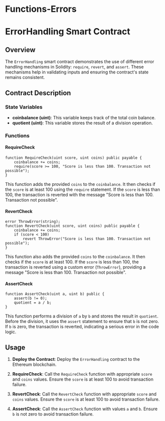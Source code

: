 # Functions-Errors

# ErrorHandling Smart Contract

## Overview

The `ErrorHandling` smart contract demonstrates the use of different error handling mechanisms in Solidity: `require`, `revert`, and `assert`. These mechanisms help in validating inputs and ensuring the contract's state remains consistent.

## Contract Description

### State Variables

- **coinbalance (uint)**: This variable keeps track of the total coin balance.
- **quotient (uint)**: This variable stores the result of a division operation.

### Functions

#### RequireCheck

```solidity
function RequireCheck(uint score, uint coins) public payable {
    coinbalance += coins;
    require(score >= 100, "Score is less than 100. Transaction not possible");
}
```

This function adds the provided `coins` to the `coinbalance`. It then checks if the `score` is at least 100 using the `require` statement. If the `score` is less than 100, the transaction is reverted with the message "Score is less than 100. Transaction not possible".

#### RevertCheck

```solidity
error ThrowError(string);
function RevertCheck(uint score, uint coins) public payable {
    coinbalance += coins;
    if (score < 100)
        revert ThrowError("Score is less than 100. Transaction not possible");
}
```

This function also adds the provided `coins` to the `coinbalance`. It then checks if the `score` is at least 100. If the `score` is less than 100, the transaction is reverted using a custom error (`ThrowError`), providing a message "Score is less than 100. Transaction not possible".

#### AssertCheck

```solidity
function AssertCheck(uint a, uint b) public {
    assert(b != 0);
    quotient = a / b;
}
```

This function performs a division of `a` by `b` and stores the result in `quotient`. Before the division, it uses the `assert` statement to ensure that `b` is not zero. If `b` is zero, the transaction is reverted, indicating a serious error in the code logic.

## Usage

1. **Deploy the Contract**: Deploy the `ErrorHandling` contract to the Ethereum blockchain.

2. **RequireCheck**: Call the `RequireCheck` function with appropriate `score` and `coins` values. Ensure the `score` is at least 100 to avoid transaction failure.

3. **RevertCheck**: Call the `RevertCheck` function with appropriate `score` and `coins` values. Ensure the `score` is at least 100 to avoid transaction failure.

4. **AssertCheck**: Call the `AssertCheck` function with values `a` and `b`. Ensure `b` is not zero to avoid transaction failure.
